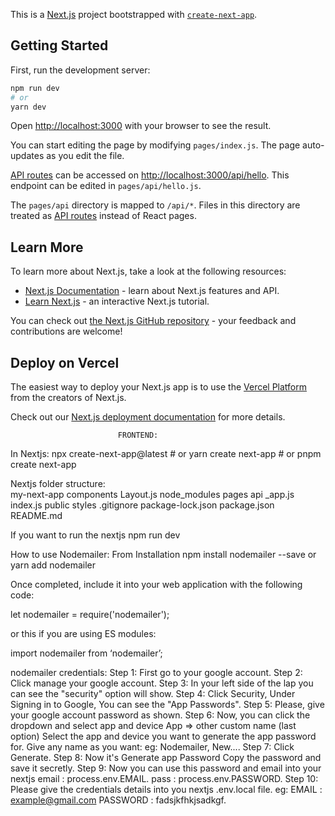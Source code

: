 This is a [Next.js](https://nextjs.org/) project bootstrapped with [`create-next-app`](https://github.com/vercel/next.js/tree/canary/packages/create-next-app).

## Getting Started

First, run the development server:

```bash
npm run dev
# or
yarn dev
```

Open [http://localhost:3000](http://localhost:3000) with your browser to see the result.

You can start editing the page by modifying `pages/index.js`. The page auto-updates as you edit the file.

[API routes](https://nextjs.org/docs/api-routes/introduction) can be accessed on [http://localhost:3000/api/hello](http://localhost:3000/api/hello). This endpoint can be edited in `pages/api/hello.js`.

The `pages/api` directory is mapped to `/api/*`. Files in this directory are treated as [API routes](https://nextjs.org/docs/api-routes/introduction) instead of React pages.

## Learn More

To learn more about Next.js, take a look at the following resources:

- [Next.js Documentation](https://nextjs.org/docs) - learn about Next.js features and API.
- [Learn Next.js](https://nextjs.org/learn) - an interactive Next.js tutorial.

You can check out [the Next.js GitHub repository](https://github.com/vercel/next.js/) - your feedback and contributions are welcome!

## Deploy on Vercel

The easiest way to deploy your Next.js app is to use the [Vercel Platform](https://vercel.com/new?utm_medium=default-template&filter=next.js&utm_source=create-next-app&utm_campaign=create-next-app-readme) from the creators of Next.js.

Check out our [Next.js deployment documentation](https://nextjs.org/docs/deployment) for more details.

                            FRONTEND:

In Nextjs:
npx create-next-app@latest # or
yarn create next-app # or
pnpm create next-app

Nextjs folder structure:  
my-next-app
components
Layout.js
node_modules
pages
api
\_app.js
index.js
public
styles
.gitignore
package-lock.json
package.json
README.md

If you want to run the nextjs
npm run dev

How to use Nodemailer: From Installation
npm install nodemailer --save
or
yarn add nodemailer<br>

Once completed, include it into your web application with the following code:

let nodemailer = require('nodemailer');

or this if you are using ES modules:

import nodemailer from ‘nodemailer’;

nodemailer credentials:
Step 1: First go to your google account.
Step 2: Click manage your google account.
Step 3: In your left side of the lap you can see the "security" option will show.
Step 4: Click Security, Under Signing in to Google, You can see the "App Passwords".
Step 5: Please, give your google account password as shown.
Step 6: Now, you can click the dropdown and select app and device
App => other custom name (last option)
Select the app and device you want to generate the app password for.
Give any name as you want: eg: Nodemailer, New....
Step 7: Click Generate.
Step 8: Now it's Generate app Password Copy the password and save it secretly.
Step 9: Now you can use this password and email into your nextjs
email : process.env.EMAIL.
pass : process.env.PASSWORD.
Step 10: Please give the credentials details into you nextjs .env.local file.
eg: EMAIL : example@gmail.com
PASSWORD : fadsjkfhkjsadkgf.
